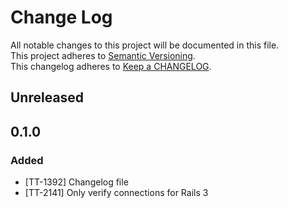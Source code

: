 # Change Log
All notable changes to this project will be documented in this file.  
This project adheres to [Semantic Versioning](http://semver.org/).  
This changelog adheres to [Keep a CHANGELOG](http://keepachangelog.com/).  

## Unreleased

## 0.1.0
### Added
- [TT-1392] Changelog file
- [TT-2141] Only verify connections for Rails 3
